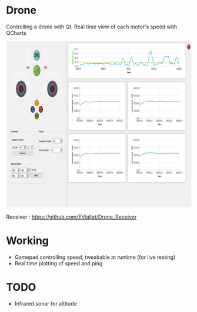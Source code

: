 # Drone
Controlling a drone with Qt. Real time view of each motor's speed with QCharts

<img src="Capture.PNG" height="450" width="800">

Receiver : https://github.com/EViallet/Drone_Receiver

# Working
* Gamepad controlling speed, tweakable at runtime (for live testing)
* Real time plotting of speed and ping

# TODO
* Infrared sonar for altitude
